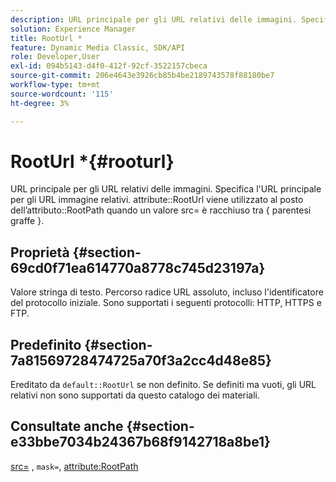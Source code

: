 ```yaml
---
description: URL principale per gli URL relativi delle immagini. Specifica l'URL principale per gli URL immagine relativi. L'attributo RootUrl viene utilizzato al posto dell'attributo RootPath quando un valore src= è racchiuso tra { parentesi graffe }.
solution: Experience Manager
title: RootUrl *
feature: Dynamic Media Classic, SDK/API
role: Developer,User
exl-id: 094b5143-d4f0-412f-92cf-3522157cbeca
source-git-commit: 206e4643e3926cb85b4be2189743578f88180be7
workflow-type: tm+mt
source-wordcount: '115'
ht-degree: 3%

---
```


# RootUrl *{#rooturl}

URL principale per gli URL relativi delle immagini. Specifica l&#39;URL principale per gli URL immagine relativi. attribute::RootUrl viene utilizzato al posto dell’attributo::RootPath quando un valore src= è racchiuso tra { parentesi graffe }.

## Proprietà {#section-69cd0f71ea614770a8778c745d23197a}

Valore stringa di testo. Percorso radice URL assoluto, incluso l&#39;identificatore del protocollo iniziale. Sono supportati i seguenti protocolli: HTTP, HTTPS e FTP.

## Predefinito {#section-7a81569728474725a70f3a2cc4d48e85}

Ereditato da `default::RootUrl` se non definito. Se definiti ma vuoti, gli URL relativi non sono supportati da questo catalogo dei materiali.

## Consultate anche {#section-e33bbe7034b24367b68f9142718a8be1}

[src=](../../../../../ir-api/http-protocol/image-rendering-api-ref/c-ir-http-protocol-ref/c-ir-http-protocol-command-reference/r-ir-src.md#reference-62c98abad22149d68d405ed6aaff8272) ,  `mask=`,  [attribute:RootPath](../../../../../ir-api/material-cat/image-rendering-api-ref/c-ir-material-catalog/c-ir-attributes-reference/r-ir-rootpath.md#reference-a4d7c96b62e14fcbad1740c702f160f3)
